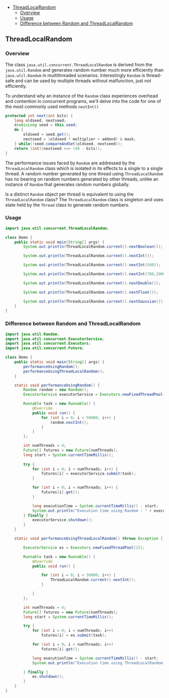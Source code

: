 <!-- TOC -->
  * [ThreadLocalRandom](#threadlocalrandom)
    * [Overview](#overview)
    * [Usage](#usage)
    * [Difference between Random and ThreadLocalRandom](#difference-between-random-and-threadlocalrandom)
<!-- TOC -->

## ThreadLocalRandom

### Overview

The class `java.util.concurrent.ThreadLocalRandom` is derived from the `java.util.Random` and generates random number much more efficiently than `java.util.Random` in multithreaded scenarios. Interestingly `Random` is thread-safe and can be used by multiple threads without malfunction, just not efficiently.

To understand why an instance of the `Random` class experiences overhead and contention in concurrent programs, we'll delve into the code for one of the most commonly used methods `nextInt()`

```java
protected int next(int bits) {
    long oldseed, nextseed;
    AtomicLong seed = this.seed;
    do {
        oldseed = seed.get();
        nextseed = (oldseed * multiplier + addend) & mask;
    } while(!seed.compareAndSet(oldseed, nextseed));
    return (int)(nextseed >>> (48 - bits));
}
```

The performance issues faced by `Random` are addressed by the `ThreadLocalRandom` class which is isolated in its effects to a single to a single thread. A random number generated by one thread using `ThreadLocalRandom` has no bearing on random numbers generated by other threads, unlike an instance of `Random` that generates random numbers globally.

Is a distinct `Random` object per thread is equivalent to using the `ThreadLocalRandom` class? The `ThreadLocalRandom` class is singleton and uses state held by the `Thread` class to generate random numbers.

### Usage

```java
import java.util.concurrent.ThreadLocalRandom;

class Demo {
    public static void main(String[] args) {
        System.out.println(ThreadLocalRandom.current().nextBoolean());

        System.out.println(ThreadLocalRandom.current().nextInt());

        System.out.println(ThreadLocalRandom.current().nextInt(500));

        System.out.println(ThreadLocalRandom.current().nextInt(700,1900));

        System.out.println(ThreadLocalRandom.current().nextDouble());

        System.out.println(ThreadLocalRandom.current().nextFloat());

        System.out.println(ThreadLocalRandom.current().nextGaussian());
    }
}
```

### Difference between Random and ThreadLocalRandom

```java
import java.util.Random;
import java.util.concurrent.ExecutorService;
import java.util.concurrent.Executors;
import java.util.concurrent.Future;

class Demo {
    public static void main(String[] args) {
        performanceUsingRandom();
        performanceUsingThreadLocalRandom();
    }

    static void performanceUsingRandom() {
        Random random = new Random();
        ExecutorService executorService = Executors.newFixedThreadPool(15);

        Runnable task = new Runnable() {
            @Override
            public void run() {
                for (int i = 0; i < 50000; i++) {
                    random.nextInt();
                }
            }
        };

        int numThreads = 4;
        Future[] futures = new Future[numThreads];
        long start = System.currentTimeMillis();
        
        try {
            for (int i = 0; i < numThreads; i++) {
                futures[i] = executorService.submit(task);
            }

            for (int i = 0; i < numThreads; i++) {
                futures[i].get();
            }

            long executionTime = System.currentTimeMillis() - start;
            System.out.println("Execution time using Random : " + executionTime + " milliseconds");
        } finally {
            executorService.shutdown();
        }
    }

    static void performanceUsingThreadLocalRandom() throws Exception {

        ExecutorService es = Executors.newFixedThreadPool(15);

        Runnable task = new Runnable() {
            @Override
            public void run() {

                for (int i = 0; i < 50000; i++) {
                    ThreadLocalRandom.current().nextInt();
                }

            }
        };

        int numThreads = 4;
        Future[] futures = new Future[numThreads];
        long start = System.currentTimeMillis();

        try {
            for (int i = 0; i < numThreads; i++)
                futures[i] = es.submit(task);

            for (int i = 0; i < numThreads; i++)
                futures[i].get();

            long executionTime = System.currentTimeMillis() - start;
            System.out.println("Execution time using ThreadLocalRandom : " + executionTime + " milliseconds");

        } finally {
            es.shutdown();
        }
    }
}
```